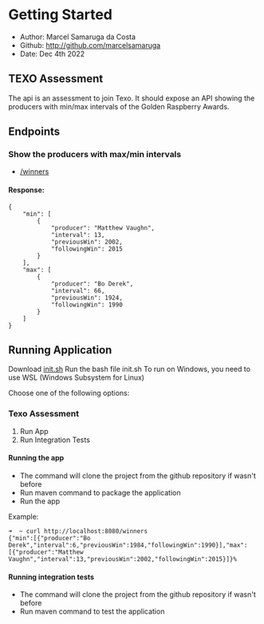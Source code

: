# Getting Started
* Author: Marcel Samaruga da Costa
* Github: http://github.com/marcelsamaruga
* Date: Dec 4th 2022

## TEXO Assessment
The api is an assessment to join Texo.
It should expose an API showing the producers with min/max intervals of the Golden Raspberry Awards.


## Endpoints
### Show the producers with max/min intervals 
* [/winners](http://localhost:8080/winners)
#### Response:
````
{
    "min": [
        {
            "producer": "Matthew Vaughn",
            "interval": 13,
            "previousWin": 2002,
            "followingWin": 2015
        }
    ],
    "max": [
        {
            "producer": "Bo Derek",
            "interval": 66,
            "previousWin": 1924,
            "followingWin": 1990
        }
    ]
}
````

## Running Application
Download [init.sh](https://github.com/marcelsamaruga/texo-assessment/blob/main/init.sh)
Run the bash file init.sh
To run on Windows, you need to use WSL (Windows Subsystem for Linux)

Choose one of the following options:
### Texo Assessment ####
1) Run App
2) Run Integration Tests

#### Running the app
* The command will clone the project from the github repository if wasn't before
* Run maven command to package the application
* Run the app

Example:

```
➜  ~ curl http://localhost:8080/winners
{"min":[{"producer":"Bo Derek","interval":6,"previousWin":1984,"followingWin":1990}],"max":[{"producer":"Matthew Vaughn","interval":13,"previousWin":2002,"followingWin":2015}]}%
```

#### Running integration tests
* The command will clone the project from the github repository if wasn't before
* Run maven command to test the application

